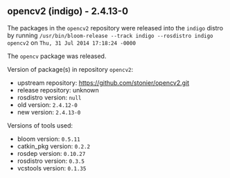 ## opencv2 (indigo) - 2.4.13-0

The packages in the `opencv2` repository were released into the `indigo` distro by running `/usr/bin/bloom-release --track indigo --rosdistro indigo opencv2` on `Thu, 31 Jul 2014 17:18:24 -0000`

The `opencv` package was released.

Version of package(s) in repository `opencv2`:
- upstream repository: https://github.com/stonier/opencv2.git
- release repository: unknown
- rosdistro version: `null`
- old version: `2.4.12-0`
- new version: `2.4.13-0`

Versions of tools used:
- bloom version: `0.5.11`
- catkin_pkg version: `0.2.2`
- rosdep version: `0.10.27`
- rosdistro version: `0.3.5`
- vcstools version: `0.1.35`


